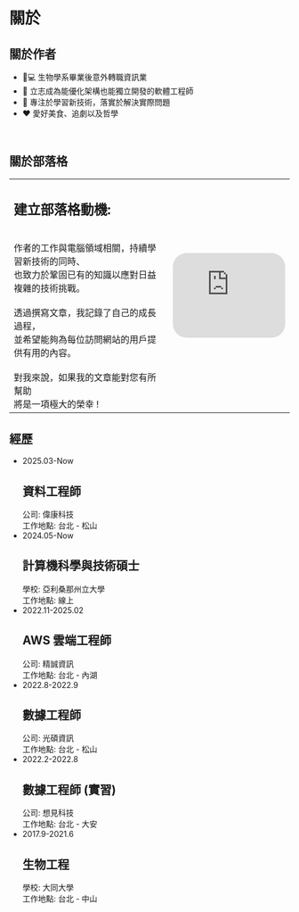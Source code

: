 # 關於

## 關於作者
- :pill::computer: 生物學系畢業後意外轉職資訊業
- :triangular_flag_on_post: 立志成為能優化架構也能獨立開發的軟體工程師
- :rocket: 專注於學習新技術，落實於解決實際問題
- :heart: 愛好美食、追劇以及哲學

<br/>

## 關於部落格
|                                                                                                                                                                                                                                                                                                                       |                                                                                                                                                                                                                                                                                                    |
| --------------------------------------------------------------------------------------------------------------------------------------------------------------------------------------------------------------------------------------------------------------------------------------------------------------------- | -------------------------------------------------------------------------------------------------------------------------------------------------------------------------------------------------------------------------------------------------------------------------------------------------- |
| <h2> 建立部落格動機: </h2> <br/> 作者的工作與電腦領域相關，持續學習新技術的同時、<br/>也致力於鞏固已有的知識以應對日益複雜的技術挑戰。<br/><br/>透過撰寫文章，我記錄了自己的成長過程， <br/> 並希望能夠為每位訪問網站的用戶提供有用的內容。 <br/> <br/> 對我來說，如果我的文章能對您有所幫助<br/>將是一項極大的榮幸 ! | <iframe style="border-radius:25px" src="https://open.spotify.com/embed/track/6zkiTqLpmNOeCRHVOTQk2T?utm_source=generator" width="100%" height="152" frameBorder="0" allowfullscreen="" allow="autoplay; clipboard-write; encrypted-media; fullscreen; picture-in-picture" loading="lazy"></iframe> |

## 經歷
<ul class="timeline">
     <li class=no>
         <div class="direction-r">
             <div class="flag-wrapper">
                 <span class="hexa"></span>
                 <span class="time-wrapper"><span class="time">2025.03-Now</span></span>
             </div>
             <div class="desc">
                 <h2>資料工程師</h2>
                 公司: 偉康科技 <br>
                 工作地點: 台北 - 松山
             </div>
         </div>
     </li>
    <li class=no>
         <div class="direction-l">
             <div class="flag-wrapper">
                 <span class="hexa"></span>
                 <span class="time-wrapper"><span class="time">2024.05-Now</span></span>
             </div>
             <div class="desc">
                 <h2>計算機科學與技術碩士</h2>
                 學校: 亞利桑那州立大學 <br>
                 工作地點: 線上
             </div>
         </div>
     </li>
     <li class=no>
         <div class="direction-r">
             <div class="flag-wrapper">
                 <span class="hexa"></span>
                 <span class="time-wrapper"><span class="time">2022.11-2025.02</span></span>
             </div>
             <div class="desc">
                 <h2>AWS 雲端工程師</h2>
                 公司: 精誠資訊 <br>
                 工作地點: 台北 - 內湖
             </div>
         </div>
     </li>
   <li class=no>
       <div class="direction-l">
           <div class="flag-wrapper">
               <span class="hexa"></span>
               <span class="time-wrapper"><span class="time">2022.8-2022.9</span></span>
           </div>
           <div class="desc">
               <h2>數據工程師</h2>
               公司: 光碩資訊 <br>
               工作地點: 台北 - 松山
           </div>
       </div>
   </li>
   <li class=no>
       <div class="direction-r">
           <div class="flag-wrapper">
               <span class="hexa"></span>
               <span class="time-wrapper"><span class="time">2022.2-2022.8</span></span>
           </div>
           <div class="desc">
               <h2>數據工程師 (實習)</h2>
               公司: 想見科技 <br>
               工作地點: 台北 - 大安
           </div>
       </div>
   <li class=no>
       <div class="direction-l">
           <div class="flag-wrapper">
               <span class="hexa"></span>
               <span class="time-wrapper"><span class="time">2017.9-2021.6</span></span>
           </div>
           <div class="desc">
               <h2>生物工程</h2>
               學校: 大同大學 <br>
               工作地點: 台北 - 中山
           </div>
       </div>
   </li>
</ul>
